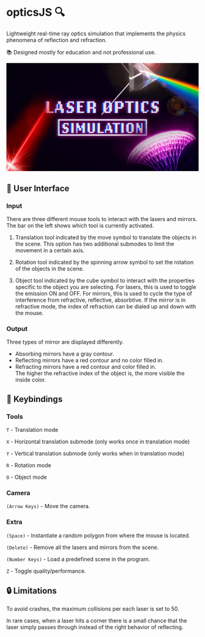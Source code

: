 # opticsJS :mag:
Lightweight real-time ray optics simulation that implements the physics phenomena of reflection and refraction.

:books: Designed mostly for education and not professional use.

![Wallpaper](./images/home.png)

## :pinching_hand: User Interface

### Input
There are three different mouse tools to interact with the lasers and mirrors. The bar on the left shows which tool is currently activated.

1) Translation tool indicated by the move symbol to translate the objects in the scene.
This option has two additional submodes to limit the movement in a certain axis.

2) Rotation tool indicated by the spinning arrow symbol to set the rotation of the objects in the scene.

3) Object tool indicated by the cube symbol to interact with the properties specific to the object you are selecting.
For lasers, this is used to toggle the emission ON and OFF. 
For mirrors, this is used to cycle the type of interference from refractive, reflective, absorbtive.
If the mirror is in refractive mode, the index of refraction can be dialed up and down with the mouse.

### Output
Three types of mirror are displayed differently.
* Absorbing mirrors have a gray contour.
* Reflecting mirrors have a red contour and no color filled in.
* Refracting mirrors have a red contour and color filled in.  
The higher the refractive index of the object is, the more visible the inside color.

## :key: Keybindings

### Tools
```T``` - Translation mode

```X``` - Horizontal translation submode (only works once in translation mode)

```Y``` - Vertical translation submode (only works when in translation mode)

```R``` - Rotation mode

```O``` - Object mode 

### Camera
```(Arrow Keys)``` - Move the camera.

### Extra
```(Space)``` - Instantiate a random polygon from where the mouse is located.

```(Delete)``` - Remove all the lasers and mirrors from the scene.

```(Number Keys)``` - Load a predefined scene in the program.

```Z``` - Toggle quality/performance.

## :lock: Limitations
To avoid crashes, the maximum collisions per each laser is set to 50.

In rare cases, when a laser hits a corner there is a small chance that the laser simply passes through instead of the right behavior of reflecting.
